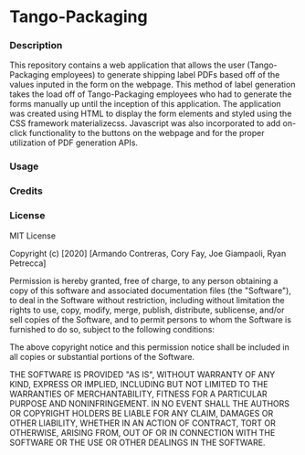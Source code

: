 # Tango-Packaging

### Description

This repository contains a web application that allows the user (Tango-Packaging employees) to generate shipping label PDFs based off of the values inputed in the form on the webpage.  This method of label generation takes the load off of Tango-Packaging employees who had to generate the forms manually up until the inception of this application.  The application was created using HTML to display the form elements and styled using the CSS framework materializecss.  Javascript was also incorporated to add on-click functionality to the buttons on the webpage and for the proper utilization of PDF generation APIs.   

### Usage

### Credits

### License

MIT License

Copyright (c) [2020] [Armando Contreras, Cory Fay, Joe Giampaoli, Ryan Petrecca]

Permission is hereby granted, free of charge, to any person obtaining a copy
of this software and associated documentation files (the "Software"), to deal
in the Software without restriction, including without limitation the rights
to use, copy, modify, merge, publish, distribute, sublicense, and/or sell
copies of the Software, and to permit persons to whom the Software is
furnished to do so, subject to the following conditions:

The above copyright notice and this permission notice shall be included in all
copies or substantial portions of the Software.

THE SOFTWARE IS PROVIDED "AS IS", WITHOUT WARRANTY OF ANY KIND, EXPRESS OR
IMPLIED, INCLUDING BUT NOT LIMITED TO THE WARRANTIES OF MERCHANTABILITY,
FITNESS FOR A PARTICULAR PURPOSE AND NONINFRINGEMENT. IN NO EVENT SHALL THE
AUTHORS OR COPYRIGHT HOLDERS BE LIABLE FOR ANY CLAIM, DAMAGES OR OTHER
LIABILITY, WHETHER IN AN ACTION OF CONTRACT, TORT OR OTHERWISE, ARISING FROM,
OUT OF OR IN CONNECTION WITH THE SOFTWARE OR THE USE OR OTHER DEALINGS IN THE
SOFTWARE.
